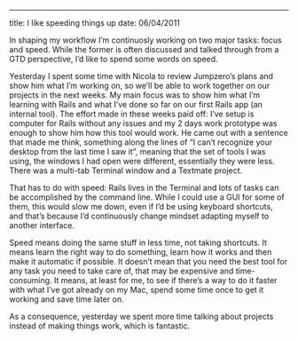 --- 
title: I like speeding things up
date: 06/04/2011

In shaping my workflow I’m continuosly working on two major tasks: focus and speed.
While the former is often discussed and talked through from a GTD perspective, I’d like to spend some words on speed.

<more>

Yesterday I spent some time with Nicola to review Jumpzero’s plans and show him what I’m working on, so we’ll be able to work together on our projects in the next weeks.
My main focus was to show him what I’m learning with Rails and what I’ve done so far on our first Rails app (an internal tool).
The effort made in these weeks paid off: I’ve setup is computer for Rails without any issues and my 2 days work prototype was enough to show him how this tool would work.
He came out with a sentence that made me think, something along the lines of “I can’t recognize your desktop from the last time I saw it”, meaning that the set of tools I was using, the windows I had open were different, essentially they were less. There was a multi-tab Terminal window and a Textmate project.

That has to do with speed: Rails lives in the Terminal and lots of tasks can be accomplished by the command line. While I could use a GUI for some of them, this would slow me down, even if I’d be using keyboard shortcuts, and that’s because I’d continuously change mindset adapting myself to another interface.

Speed means doing the same stuff in less time, not taking shortcuts. It means learn the right way to do something, learn how it works and then make it automatic if possible. It doesn’t mean that you need the best tool for any task you need to take care of, that may be expensive and time-consuming. It means, at least for me, to see if there’s a way to do it faster with what I’ve got already on my Mac, spend some time once to get it working and save time later on.

As a consequence, yesterday we spent more time talking about projects instead of making things work, which is fantastic.